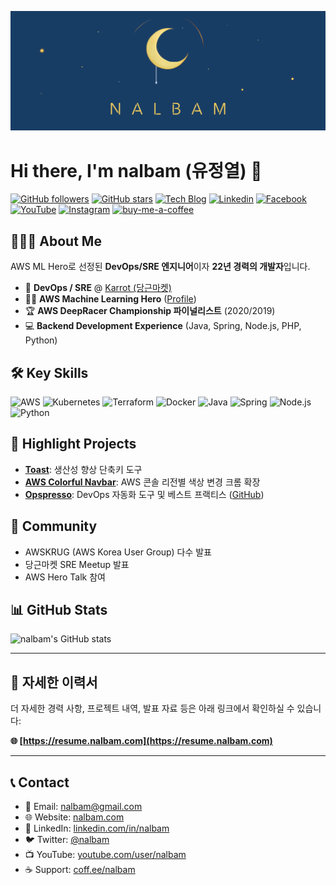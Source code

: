 <div>

![nalbam's cover](static/nalbam-cover-v2.png)

</div>

# Hi there, I'm nalbam (유정열) 👋

[![GitHub followers](https://img.shields.io/github/followers/nalbam?label=Follow&style=social)](https://github.com/nalbam)
[![GitHub stars](https://img.shields.io/github/stars/nalbam?label=Stars&style=social)](https://github.com/nalbam?tab=repositories)
[![Tech Blog](http://img.shields.io/badge/-Tech%20blog-black?style=flat-square&logo=github&link=https://nalbam.github.io/)](https://nalbam.github.io/)
[![Linkedin](https://img.shields.io/badge/-LinkedIn-blue?style=flat-square&logo=Linkedin&logoColor=white&link=https://www.linkedin.com/in/nalbam/)](https://www.linkedin.com/in/nalbam/)
[![Facebook](https://img.shields.io/badge/facebook-1877f2?style=flat-square&logo=facebook&logoColor=white&link=https://www.facebook.com/nalbam)](https://www.facebook.com/nalbam)
[![YouTube](https://img.shields.io/badge/Youtube-ff0000?style=flat-square&logo=youtube&link=https://www.youtube.com/channel/UCxTJB34A6V8WIsYogeGQhYg)](https://www.youtube.com/user/nalbam)
[![Instagram](https://img.shields.io/badge/-Instagram-dd2a7b?style=flat-square&logo=instagram&logoColor=white&link=https://www.instagram.com/nalbam/)](https://www.instagram.com/nalbam/)
[![buy-me-a-coffee](https://img.shields.io/badge/Buy_Me_a_Coffee-ffdd00?logo=buy-me-a-coffee&logoColor=black)](https://coff.ee/nalbam)

## 🧑🏻‍💻 About Me

AWS ML Hero로 선정된 **DevOps/SRE 엔지니어**이자 **22년 경력의 개발자**입니다.

*   🥕 **DevOps / SRE** @ [Karrot (당근마켓)](https://www.daangn.com/)
*   🦸🏻 **AWS Machine Learning Hero** ([Profile](https://builder.aws.com/community/@nalbam))
*   🏆 **AWS DeepRacer Championship 파이널리스트** (2020/2019)
*   💻 **Backend Development Experience** (Java, Spring, Node.js, PHP, Python)

## 🛠️ Key Skills

![AWS](https://img.shields.io/badge/AWS-232F3E?style=flat-square&logo=amazon-aws)
![Kubernetes](https://img.shields.io/badge/Kubernetes-326CE5?style=flat-square&logo=kubernetes)
![Terraform](https://img.shields.io/badge/Terraform-7B42BC?style=flat-square&logo=terraform)
![Docker](https://img.shields.io/badge/Docker-2496ED?style=flat-square&logo=docker)
![Java](https://img.shields.io/badge/Java-007396?style=flat-square&logo=java)
![Spring](https://img.shields.io/badge/Spring-6DB33F?style=flat-square&logo=spring)
![Node.js](https://img.shields.io/badge/-Node.js-339933?style=flat&logo=node.js&logoColor=white)
![Python](https://img.shields.io/badge/-Python-3776AB?style=flat&logo=python&logoColor=white)

## 🚀 Highlight Projects

*   **[Toast](https://toastapp.io/)**: 생산성 향상 단축키 도구
*   **[AWS Colorful Navbar](https://chromewebstore.google.com/detail/aws-colorful-navbar/kgifmgnlchjjippdpkblbdlfidcpceme)**: AWS 콘솔 리전별 색상 변경 크롬 확장
*   **[Opspresso](https://opspresso.com)**: DevOps 자동화 도구 및 베스트 프랙티스 ([GitHub](https://github.com/opspresso))

## 🎤 Community

*   AWSKRUG (AWS Korea User Group) 다수 발표
*   당근마켓 SRE Meetup 발표
*   AWS Hero Talk 참여

## 📊 GitHub Stats

![nalbam's GitHub stats](https://github-readme-stats.vercel.app/api?username=nalbam&show_icons=true&theme=radical)

---

## 📝 자세한 이력서

더 자세한 경력 사항, 프로젝트 내역, 발표 자료 등은 아래 링크에서 확인하실 수 있습니다:

**🌐 [https://resume.nalbam.com](https://resume.nalbam.com)**

---

## 📞 Contact

- 📧 Email: nalbam@gmail.com
- 🌐 Website: [nalbam.com](https://nalbam.com)
- 💼 LinkedIn: [linkedin.com/in/nalbam](https://linkedin.com/in/nalbam)
- 🐦 Twitter: [@nalbam](https://twitter.com/nalbam)
- 📺 YouTube: [youtube.com/user/nalbam](https://youtube.com/user/nalbam)
- ☕ Support: [coff.ee/nalbam](https://coff.ee/nalbam)
